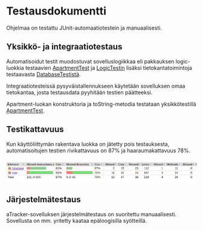 # Testausdokumentti

Ohjelmaa on testattu JUnit-automaatiotestein ja manuaalisesti.

## Yksikkö- ja integraatiotestaus

Automatisoidut testit muodostuvat sovelluslogiikkaa eli pakkauksen logic-luokkia testaavien [ApartmentTest](https://github.com/Uhinho/ot-harjoitustyo/blob/master/aTracker/src/test/java/logicTests/ApartmentTest.java) ja [LogicTestin](https://github.com/Uhinho/ot-harjoitustyo/blob/master/aTracker/src/test/java/logicTests/LogicTest.java) lisäksi tietokantatoimintoja testaavasta [DatabaseTestistä](https://github.com/Uhinho/ot-harjoitustyo/blob/master/aTracker/src/test/java/databaseTests/DatabaseTest.java).

Integraatiotesteissä pysyväistallennukseen käytetään sovelluksen omaa tietokantaa, josta testausdata pyyhitään testien päätteeksi. 

Apartment-luokan konstruktoria ja toString-metodia testataan yksikkötestillä [ApartmentTest](https://github.com/Uhinho/ot-harjoitustyo/blob/master/aTracker/src/test/java/logicTests/ApartmentTest.java).

## Testikattavuus

Kun käyttöliittymän rakentava luokka on jätetty pois testauksesta, automatisoitujen testien rivikattavuus on 87% ja haaraumakattavuus 78%.

![](https://github.com/Uhinho/ot-harjoitustyo/blob/master/Dokumentaatio/Kuvat/jacoco.png)


## Järjestelmätestaus

aTracker-sovelluksen järjestelmätestaus on suoritettu manuaalisesti.
Sovellusta on mm. yritetty kaataa epäloogisilla syötteillä. 



